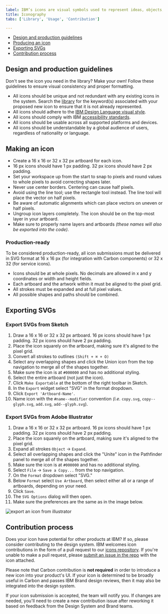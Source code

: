 ```yaml
---
label: IBM’s icons are visual symbols used to represent ideas, objects, or actions. They communicate messages at a glance, afford interactivity, and draw attention to important information.
title: Iconography
tabs: ['Library', 'Usage', 'Contribution']

---
```


<anchor-links>
<ul>
    <li><a data-scroll href="#design-and-production-guidelines">Design and production guidelines</a></li>
    <li><a data-scroll href="#producing-an-icon">Producing an icon</a></li>
    <li><a data-scroll href="#exporting-svgs">Exporting SVGs</a></li>
    <li><a data-scroll href="#contribution-process">Contribution process</a></li>
</ul>
</anchor-links>

## Design and production guidelines

Don't see the icon you need in the library? Make your own! Follow these guidelines to ensure visual consistency and proper formatting.

- All icons should be unique and not redundant with any existing icons in the system. Search the [library](/guidelines/iconography/library) for the keyword(s) associated with your proposed new icon to ensure that it is not already represented.
- All icons should adhere to the [IBM Design Language visual style](https://w3.ibm.com/design/language/elements/icons/).
- All icons should comply with IBM [accessibility standards](/guidelines/accessibility/overview).
- All icons should be usable across all supported platforms and devices.
- All icons should be understandable by a global audience of users, regardless of nationality or language.

## Making an icon

- Create a 16 x 16 or 32 x 32 px artboard for each icon.
- 16 px icons should have 1 px padding. 32 px icons should have 2 px padding.
- Set your workspace up from the start to snap to pixels and round values to whole pixels to avoid correcting shapes later.
- Never use center borders. Centering can cause half pixels.
- Avoid using the line tool; use the rectangle tool instead. The line tool will place the vector on half pixels.
- Be aware of automatic alignments which can place vectors on uneven or half pixels.
- Ungroup icon layers completely. The icon should be on the top-most layer in your artboard.
- Make sure to properly name layers and artboards _(these names will also be exported into the code)_.

### Production-ready

To be considered production-ready, all icon submissions must be delivered in SVG format at 16 x 16 px (for integration with Carbon components) or 32 x 32 (for service icons).

- Icons should be at whole pixels. No decimals are allowed in x and y coordinates or width and height fields.
- Each artboard and the artwork within it must be aligned to the pixel grid.
- All strokes must be expanded and at full pixel values.
- All possible shapes and paths should be combined.

## Exporting SVGs

### Export SVGs from Sketch

1. Draw a 16 x 16 or 32 x 32 px artboard. 16 px icons should have 1 px padding. 32 px icons should have 2 px padding.
2. Place the icon squarely on the artboard, making sure it's aligned to the pixel grid.
3. Convert all strokes to outlines `(Shift + ⌘ + O)`
4. Select any overlapping shapes and click the Union icon from the top navigation to merge all of the shapes together.
5. Make sure the icon is at `#000000` and has no additional styling.
6. Select the entire artboard (not just the icon).
7. Click `Make Exportable` at the bottom of the right toolbar in Sketch.
8. In the `Export` widget select "SVG" in the format dropdown.
9. Click `Export 'Artboard-Name'`.
10. Name icon with the `#name--modifier` convention _(i.e._ `copy.svg`, `copy--glyph.svg`, `add.svg`, `add--glyph.svg`).

### Export SVGs from Adobe Illustrator

1. Draw a 16 x 16 or 32 x 32 px artboard. 16 px icons should have 1 px padding. 32 px icons should have 2 px padding.
2. Place the icon squarely on the artboard, making sure it's aligned to the pixel grid.
3. Expand all strokes `Object` → `Expand`.
4. Select all overlapping shapes and click the "Unite" icon in the Pathfinder panel to merge all of the shapes together.
5. Make sure the icon is at `#000000` and has no additional styling.
6. Select `File` → `Save a Copy...` from the top navigation.
7. On the `Format` dropdown select "SVG."
8. Below `Format` select `Use Artboard`, then select either all or a range of artboards, depending on your need.
9. Click `Save`.
10. The `SVG Options` dialog will then open.
11. Make sure the preferences are the same as in the image below.

<image-component cols="6">

![export an icon from illustrator](images/iconography-contribution-exportsvgfromai.png)

</image-component>

## Contribution process

Does your icon have potential for other products at IBM? If so, please consider contributing to the design system. IBM welcomes icon contributions in the form of a pull request to our [icons repository](https://github.com/IBM/carbon-elements/tree/master/packages/icons). If you're unable to make a pull request, please [submit an issue in the repo](https://github.com/IBM/carbon-elements/issues/new) with the icon attached.

Please note that Carbon contribution is **not required** in order to introduce a new icon into your product's UI. If your icon is determined to be broadly useful in Carbon and passes IBM Brand design reviews, then it may also be integrated into the design system.

If your icon submission is accepted, the team will notify you. If changes are needed, you'll need to create a new contribution issue after reworking it based on feedback from the Design System and Brand teams.
